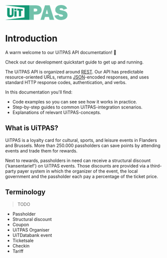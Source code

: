 ![](../assets/images/uitpas.png)

# Introduction

A warm welcome to our UiTPAS API documentation! 👋

Check out our development quickstart guide to get up and running.

The UiTPAS API is organized around [REST](https://en.wikipedia.org/wiki/Representational_state_transfer). Our API has predictable resource-oriented URLs, returns [JSON](https://www.json.org/json-en.html)-encoded responses, and uses standard HTTP response codes, authentication, and verbs.

In this documentation you'll find:

- Code examples so you can see see how it works in practice.
- Step-by-step guides to common UiTPAS-integration scenarios.
- Explanations of relevant UiTPAS-concepts.

## What is UiTPAS?
UiTPAS is a loyalty card for cultural, sports, and leisure events in Flanders and Brussels. More than 250.000 passholders can save points by attending events and trade them for rewards.

Next to rewards, passholders in need can receive a structural discount ('kansentarief') on UiTPAS events. Those discounts are provided via a third-party payer system in which the organizer of the event, the local government and the passholder each pay a percentage of the ticket price.


## Terminology

> TODO

* Passholder
* Structural discount
* Coupon
* UiTPAS Organiser
* UiTDatabank event
* Ticketsale
* Checkin
* Tariff

